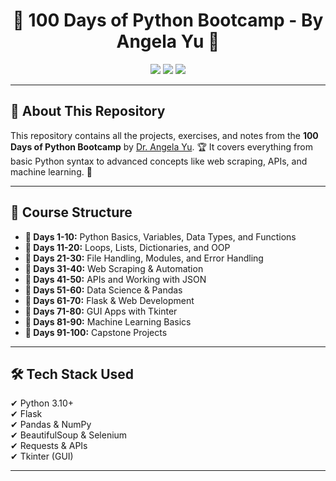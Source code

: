 <h1 align="center">🐍 100 Days of Python Bootcamp - By Angela Yu 🚀</h1>

<p align="center">
    <img src="https://img.shields.io/badge/Python-3.10-blue?style=for-the-badge&logo=python">
    <img src="https://img.shields.io/badge/Days-100-orange?style=for-the-badge">
    <img src="https://img.shields.io/github/stars/your-username/100-days-python?style=for-the-badge">
</p>

---

<h2>📖 About This Repository</h2>

<p>
This repository contains all the projects, exercises, and notes from the <strong>100 Days of Python Bootcamp</strong> by <a href="https://www.udemy.com/course/100-days-of-code-python/"(https://www.udemy.com/course/100-days-of-code/?couponCode=LEARNNOWPLANS) target="_blank">Dr. Angela Yu</a>. 🏆
It covers everything from basic Python syntax to advanced concepts like web scraping, APIs, and machine learning. 🚀
</p>

---

<h2>📅 Course Structure</h2>

<ul>
  <li><strong>📌 Days 1-10:</strong> Python Basics, Variables, Data Types, and Functions</li>
  <li><strong>📌 Days 11-20:</strong> Loops, Lists, Dictionaries, and OOP</li>
  <li><strong>📌 Days 21-30:</strong> File Handling, Modules, and Error Handling</li>
  <li><strong>📌 Days 31-40:</strong> Web Scraping & Automation</li>
  <li><strong>📌 Days 41-50:</strong> APIs and Working with JSON</li>
  <li><strong>📌 Days 51-60:</strong> Data Science & Pandas</li>
  <li><strong>📌 Days 61-70:</strong> Flask & Web Development</li>
  <li><strong>📌 Days 71-80:</strong> GUI Apps with Tkinter</li>
  <li><strong>📌 Days 81-90:</strong> Machine Learning Basics</li>
  <li><strong>📌 Days 91-100:</strong> Capstone Projects</li>
</ul>

---

<h2>🛠 Tech Stack Used</h2>

<p>
    ✔ Python 3.10+ <br>
    ✔ Flask <br>
    ✔ Pandas & NumPy <br>
    ✔ BeautifulSoup & Selenium <br>
    ✔ Requests & APIs <br>
    ✔ Tkinter (GUI) <br>
</p>

---
